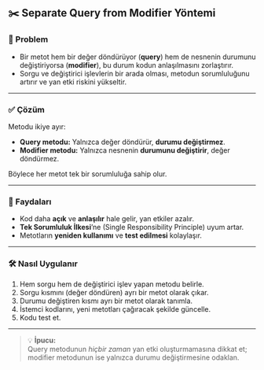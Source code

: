 ## ✂️ Separate Query from Modifier Yöntemi

### 🐞 Problem
- Bir metot hem bir değer döndürüyor (**query**) hem de nesnenin durumunu değiştiriyorsa (**modifier**), bu durum kodun anlaşılmasını zorlaştırır.
- Sorgu ve değiştirici işlevlerin bir arada olması, metodun sorumluluğunu artırır ve yan etki riskini yükseltir.

---

### ✅ Çözüm
Metodu ikiye ayır:
- **Query metodu:** Yalnızca değer döndürür, **durumu değiştirmez**.
- **Modifier metodu:** Yalnızca nesnenin **durumunu değiştirir**, değer döndürmez.

Böylece her metot tek bir sorumluluğa sahip olur.

---

### 🌱 Faydaları
- Kod daha **açık** ve **anlaşılır** hale gelir, yan etkiler azalır.
- **Tek Sorumluluk İlkesi**’ne (Single Responsibility Principle) uyum artar.
- Metotların **yeniden kullanımı** ve **test edilmesi** kolaylaşır.

---

### 🛠️ Nasıl Uygulanır
1. Hem sorgu hem de değiştirici işlev yapan metodu belirle.
2. Sorgu kısmını (değer döndüren) ayrı bir metot olarak çıkar.
3. Durumu değiştiren kısmı ayrı bir metot olarak tanımla.
4. İstemci kodlarını, yeni metotları çağıracak şekilde güncelle.
5. Kodu test et.

---

> 💡 **İpucu:**  
> Query metodunun *hiçbir zaman* yan etki oluşturmamasına dikkat et; modifier metodunun ise yalnızca durumu değiştirmesine odaklan.
